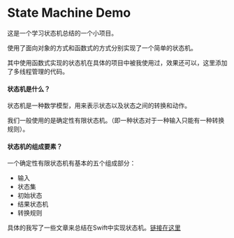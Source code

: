 # State Machine Demo

这是一个学习状态机总结的一个小项目。

使用了面向对象的方式和函数式的方式分别实现了一个简单的状态机。

其中使用函数式实现的状态机在具体的项目中被我使用过，效果还可以，这里添加了多线程管理的代码。


#### 状态机是什么？
状态机是一种数学模型，用来表示状态以及状态之间的转换和动作。

我们一般使用的是确定性有限状态机。（即一种状态对于一种输入只能有一种转换规则）。


#### 状态机的组成要素？

一个确定性有限状态机有基本的五个组成部分：
- 输入
- 状态集
- 初始状态
- 结果状态机
- 转换规则

具体的我写了一些文章来总结在Swift中实现状态机。[链接在这里](https://juejin.cn/post/7011430610942033956#heading-8)
